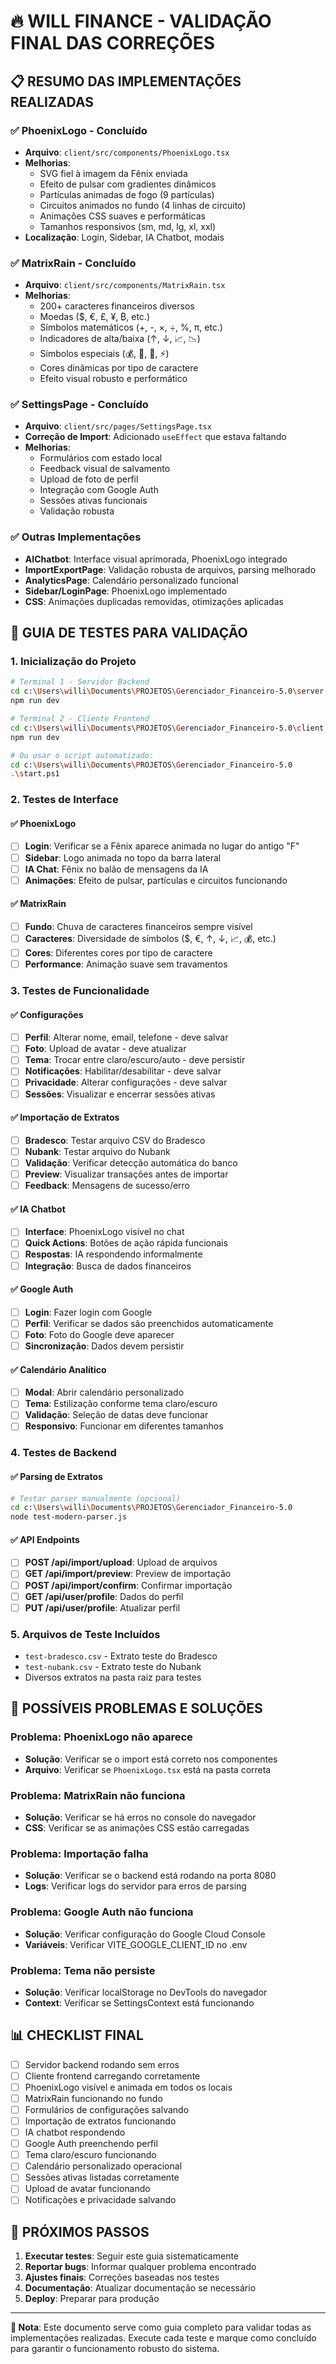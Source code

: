 # 🔥 WILL FINANCE - VALIDAÇÃO FINAL DAS CORREÇÕES

## 📋 RESUMO DAS IMPLEMENTAÇÕES REALIZADAS

### ✅ PhoenixLogo - Concluído
- **Arquivo**: `client/src/components/PhoenixLogo.tsx`
- **Melhorias**:
  - SVG fiel à imagem da Fênix enviada
  - Efeito de pulsar com gradientes dinâmicos
  - Partículas animadas de fogo (9 partículas)
  - Circuitos animados no fundo (4 linhas de circuito)
  - Animações CSS suaves e performáticas
  - Tamanhos responsivos (sm, md, lg, xl, xxl)
- **Localização**: Login, Sidebar, IA Chatbot, modais

### ✅ MatrixRain - Concluído
- **Arquivo**: `client/src/components/MatrixRain.tsx`
- **Melhorias**:
  - 200+ caracteres financeiros diversos
  - Moedas ($, €, £, ¥, ₿, etc.)
  - Símbolos matemáticos (+, -, ×, ÷, %, π, etc.)
  - Indicadores de alta/baixa (↑, ↓, 📈, 📉)
  - Símbolos especiais (💰, 💎, 🚀, ⚡)
  - Cores dinâmicas por tipo de caractere
  - Efeito visual robusto e performático

### ✅ SettingsPage - Concluído
- **Arquivo**: `client/src/pages/SettingsPage.tsx`
- **Correção de Import**: Adicionado `useEffect` que estava faltando
- **Melhorias**:
  - Formulários com estado local
  - Feedback visual de salvamento
  - Upload de foto de perfil
  - Integração com Google Auth
  - Sessões ativas funcionais
  - Validação robusta

### ✅ Outras Implementações
- **AIChatbot**: Interface visual aprimorada, PhoenixLogo integrado
- **ImportExportPage**: Validação robusta de arquivos, parsing melhorado
- **AnalyticsPage**: Calendário personalizado funcional
- **Sidebar/LoginPage**: PhoenixLogo implementado
- **CSS**: Animações duplicadas removidas, otimizações aplicadas

## 🧪 GUIA DE TESTES PARA VALIDAÇÃO

### 1. Inicialização do Projeto

```bash
# Terminal 1 - Servidor Backend
cd c:\Users\willi\Documents\PROJETOS\Gerenciador_Financeiro-5.0\server
npm run dev

# Terminal 2 - Cliente Frontend  
cd c:\Users\willi\Documents\PROJETOS\Gerenciador_Financeiro-5.0\client
npm run dev

# Ou usar o script automatizado:
cd c:\Users\willi\Documents\PROJETOS\Gerenciador_Financeiro-5.0
.\start.ps1
```

### 2. Testes de Interface

#### ✅ PhoenixLogo
- [ ] **Login**: Verificar se a Fênix aparece animada no lugar do antigo "F"
- [ ] **Sidebar**: Logo animada no topo da barra lateral
- [ ] **IA Chat**: Fênix no balão de mensagens da IA
- [ ] **Animações**: Efeito de pulsar, partículas e circuitos funcionando

#### ✅ MatrixRain  
- [ ] **Fundo**: Chuva de caracteres financeiros sempre visível
- [ ] **Caracteres**: Diversidade de símbolos ($, €, ↑, ↓, 📈, 💰, etc.)
- [ ] **Cores**: Diferentes cores por tipo de caractere
- [ ] **Performance**: Animação suave sem travamentos

### 3. Testes de Funcionalidade

#### ✅ Configurações
- [ ] **Perfil**: Alterar nome, email, telefone - deve salvar
- [ ] **Foto**: Upload de avatar - deve atualizar
- [ ] **Tema**: Trocar entre claro/escuro/auto - deve persistir
- [ ] **Notificações**: Habilitar/desabilitar - deve salvar
- [ ] **Privacidade**: Alterar configurações - deve salvar
- [ ] **Sessões**: Visualizar e encerrar sessões ativas

#### ✅ Importação de Extratos
- [ ] **Bradesco**: Testar arquivo CSV do Bradesco
- [ ] **Nubank**: Testar arquivo do Nubank
- [ ] **Validação**: Verificar detecção automática do banco
- [ ] **Preview**: Visualizar transações antes de importar
- [ ] **Feedback**: Mensagens de sucesso/erro

#### ✅ IA Chatbot
- [ ] **Interface**: PhoenixLogo visível no chat
- [ ] **Quick Actions**: Botões de ação rápida funcionais
- [ ] **Respostas**: IA respondendo informalmente
- [ ] **Integração**: Busca de dados financeiros

#### ✅ Google Auth
- [ ] **Login**: Fazer login com Google
- [ ] **Perfil**: Verificar se dados são preenchidos automaticamente
- [ ] **Foto**: Foto do Google deve aparecer
- [ ] **Sincronização**: Dados devem persistir

#### ✅ Calendário Analítico
- [ ] **Modal**: Abrir calendário personalizado
- [ ] **Tema**: Estilização conforme tema claro/escuro
- [ ] **Validação**: Seleção de datas deve funcionar
- [ ] **Responsivo**: Funcionar em diferentes tamanhos

### 4. Testes de Backend

#### ✅ Parsing de Extratos
```bash
# Testar parser manualmente (opcional)
cd c:\Users\willi\Documents\PROJETOS\Gerenciador_Financeiro-5.0
node test-modern-parser.js
```

#### ✅ API Endpoints
- [ ] **POST /api/import/upload**: Upload de arquivos
- [ ] **GET /api/import/preview**: Preview de importação
- [ ] **POST /api/import/confirm**: Confirmar importação
- [ ] **GET /api/user/profile**: Dados do perfil
- [ ] **PUT /api/user/profile**: Atualizar perfil

### 5. Arquivos de Teste Incluídos

- `test-bradesco.csv` - Extrato teste do Bradesco
- `test-nubank.csv` - Extrato teste do Nubank
- Diversos extratos na pasta raiz para testes

## 🐛 POSSÍVEIS PROBLEMAS E SOLUÇÕES

### Problema: PhoenixLogo não aparece
- **Solução**: Verificar se o import está correto nos componentes
- **Arquivo**: Verificar se `PhoenixLogo.tsx` está na pasta correta

### Problema: MatrixRain não funciona
- **Solução**: Verificar se há erros no console do navegador
- **CSS**: Verificar se as animações CSS estão carregadas

### Problema: Importação falha
- **Solução**: Verificar se o backend está rodando na porta 8080
- **Logs**: Verificar logs do servidor para erros de parsing

### Problema: Google Auth não funciona
- **Solução**: Verificar configuração do Google Cloud Console
- **Variáveis**: Verificar VITE_GOOGLE_CLIENT_ID no .env

### Problema: Tema não persiste
- **Solução**: Verificar localStorage no DevTools do navegador
- **Context**: Verificar se SettingsContext está funcionando

## 📊 CHECKLIST FINAL

- [ ] Servidor backend rodando sem erros
- [ ] Cliente frontend carregando corretamente
- [ ] PhoenixLogo visível e animada em todos os locais
- [ ] MatrixRain funcionando no fundo
- [ ] Formulários de configurações salvando
- [ ] Importação de extratos funcionando
- [ ] IA chatbot respondendo
- [ ] Google Auth preenchendo perfil
- [ ] Tema claro/escuro funcionando
- [ ] Calendário personalizado operacional
- [ ] Sessões ativas listadas corretamente
- [ ] Upload de avatar funcionando
- [ ] Notificações e privacidade salvando

## 🎯 PRÓXIMOS PASSOS

1. **Executar testes**: Seguir este guia sistematicamente
2. **Reportar bugs**: Informar qualquer problema encontrado
3. **Ajustes finais**: Correções baseadas nos testes
4. **Documentação**: Atualizar documentação se necessário
5. **Deploy**: Preparar para produção

---

**📝 Nota**: Este documento serve como guia completo para validar todas as implementações realizadas. Execute cada teste e marque como concluído para garantir o funcionamento robusto do sistema.
